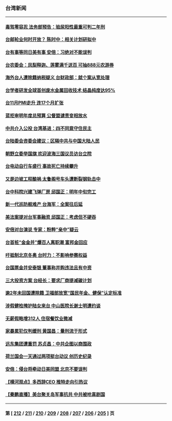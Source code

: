 ### 台湾新闻
---
#### [毒驾零容忍 法务部预告：验尿阳性最重可判二年刑](../../pages/ncid1349361/n13410443.md) 
#### [台邮轮业何时开放？ 陈时中：相关计划研拟中](../../pages/ncid1349361/n13410387.md) 
#### [台有事等同日美有事 安倍：习绝对不能误判](../../pages/ncid1349361/n13410390.md) 
#### [台农委会：凤梨释迦、莲雾满千送百 可抽888元农游券](../../pages/ncid1349361/n13410441.md) 
#### [海外台人遭除籍纳税疑义 台财政部：就个案从宽处理](../../pages/ncid1349361/n13410445.md) 
#### [台学者研发全球首创废水金属回收技术 结晶纯度达95%](../../pages/ncid1349361/n13410447.md) 
#### [台11月PMI走升 连17个月扩张](../../pages/ncid1349361/n13410308.md) 
#### [蓝拒审明年度总预算 公督盟谴责变相放水](../../pages/ncid1349361/n13410330.md) 
#### [中共介入公投 台湾基进：四不同意守住民主](../../pages/ncid1349361/n13410333.md) 
#### [台陆委会咨委会建议：区隔中共与中国大陆人民](../../pages/ncid1349361/n13410430.md) 
#### [朝野立委举国旗 欢迎波海三国议员访台立院](../../pages/ncid1349361/n13410339.md) 
#### [台电动自行车盛行 事故死亡持续攀升](../../pages/ncid1349361/n13410436.md) 
#### [又是边坡工程酿祸 太鲁阁号车头遭断裂钢轨击中](../../pages/ncid1349361/n13410432.md) 
#### [台中科院兴建飞弹厂房 邱国正：明年中旬完工](../../pages/ncid1349361/n13410306.md) 
#### [新一代巡防舰难产 台海军：全案往后延](../../pages/ncid1349361/n13410304.md) 
#### [美法案提对台军事融资 邱国正：考虑但不硬吞](../../pages/ncid1349361/n13410301.md) 
#### [安倍对台演说 专家：粉粹“亲中”疑云](../../pages/ncid1349361/n13410298.md) 
#### [台首桩“金金并”爆百人离职潮 富邦金回应](../../pages/ncid1349361/n13410296.md) 
#### [吁抵制北京冬奥 台时力：不影响参赛权益](../../pages/ncid1349361/n13410293.md) 
#### [台国票金并安泰银 董事称并购违法且有中资](../../pages/ncid1349361/n13410290.md) 
#### [三大投资方案 台经长：要求厂商提减碳计划](../../pages/ncid1349361/n13410237.md) 
#### [逾2年未回国遭除籍  卫福部放宽“国民年金、健保”认定标准](../../pages/ncid1349361/n13410240.md) 
#### [涉假健检掩护陆女来台 中山医院长谢士明遭约谈](../../pages/ncid1349361/n13410209.md) 
#### [无薪假略增312人 住宿餐饮业微减](../../pages/ncid1349361/n13410097.md) 
#### [家暴累犯仅判缓刑 黄国昌：量刑流于形式](../../pages/ncid1349361/n13410151.md) 
#### [远东集团遭重罚 苏贞昌：中共企图以商围政](../../pages/ncid1349361/n13409207.md) 
#### [荷兰国会一天通过两项挺台动议 创历史纪录](../../pages/ncid1349361/n13409780.md) 
#### [安倍：侵台将牵动日美同盟 北京不要误判](../../pages/ncid1349361/n13409579.md) 
#### [【横河观点】多西辞CEO 推特走向引热议](../../pages/ncid1349361/n13408945.md) 
#### [【秦鹏直播】美台聚关岛军事抗共 中共被呛喜剧国](../../pages/ncid1349361/n13408913.md) 

---
#### 第 [ [212](./212.md) / [211](./211.md) / [210](./210.md) / [209](./209.md) / [208](./208.md) / [207](./207.md) / [206](./206.md) / [205](./205.md) ] 页
